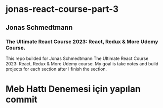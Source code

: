 # jonas-react-course-part-3

## Jonas Schmedtmann

### The Ultimate React Course 2023: React, Redux &amp; More Udemy Course.

This repo builded for Jonas Schmedtmann The Ultimate React Course 2023: React, Redux & More Udemy course.
My goal is take notes and build projects for each section after I finish the section.

# Meb Hattı Denemesi için yapılan commit

